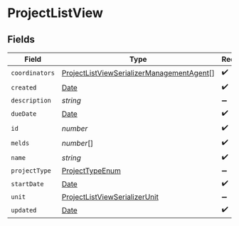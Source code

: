 # ProjectListView


## Fields

| Field                                                                                                         | Type                                                                                                          | Required                                                                                                      | Description                                                                                                   |
| ------------------------------------------------------------------------------------------------------------- | ------------------------------------------------------------------------------------------------------------- | ------------------------------------------------------------------------------------------------------------- | ------------------------------------------------------------------------------------------------------------- |
| `coordinators`                                                                                                | [ProjectListViewSerializerManagementAgent](../../models/shared/projectlistviewserializermanagementagent.md)[] | :heavy_check_mark:                                                                                            | N/A                                                                                                           |
| `created`                                                                                                     | [Date](https://developer.mozilla.org/en-US/docs/Web/JavaScript/Reference/Global_Objects/Date)                 | :heavy_check_mark:                                                                                            | N/A                                                                                                           |
| `description`                                                                                                 | *string*                                                                                                      | :heavy_minus_sign:                                                                                            | N/A                                                                                                           |
| `dueDate`                                                                                                     | [Date](https://developer.mozilla.org/en-US/docs/Web/JavaScript/Reference/Global_Objects/Date)                 | :heavy_check_mark:                                                                                            | N/A                                                                                                           |
| `id`                                                                                                          | *number*                                                                                                      | :heavy_check_mark:                                                                                            | N/A                                                                                                           |
| `melds`                                                                                                       | *number*[]                                                                                                    | :heavy_check_mark:                                                                                            | N/A                                                                                                           |
| `name`                                                                                                        | *string*                                                                                                      | :heavy_check_mark:                                                                                            | N/A                                                                                                           |
| `projectType`                                                                                                 | [ProjectTypeEnum](../../models/shared/projecttypeenum.md)                                                     | :heavy_minus_sign:                                                                                            | N/A                                                                                                           |
| `startDate`                                                                                                   | [Date](https://developer.mozilla.org/en-US/docs/Web/JavaScript/Reference/Global_Objects/Date)                 | :heavy_check_mark:                                                                                            | N/A                                                                                                           |
| `unit`                                                                                                        | [ProjectListViewSerializerUnit](../../models/shared/projectlistviewserializerunit.md)                         | :heavy_minus_sign:                                                                                            | N/A                                                                                                           |
| `updated`                                                                                                     | [Date](https://developer.mozilla.org/en-US/docs/Web/JavaScript/Reference/Global_Objects/Date)                 | :heavy_check_mark:                                                                                            | N/A                                                                                                           |